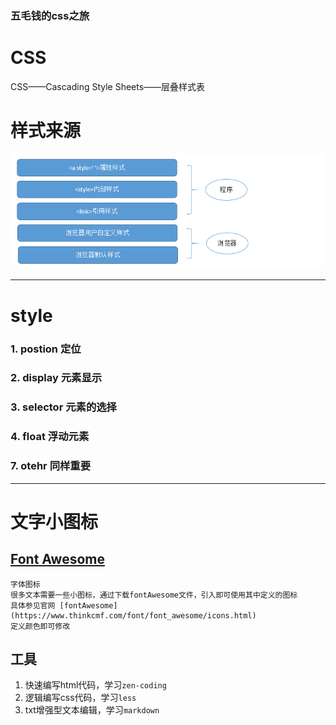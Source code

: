 ### 五毛钱的css之旅
# CSS

CSS——Cascading Style Sheets——层叠样式表

# 样式来源
![样式来源](img/1.png)

**********************************************	
# style
### 1. postion 定位
### 2. display 元素显示
### 3. selector 元素的选择
### 4. float   浮动元素
### 7. otehr 同样重要

*********************************************  
# 文字小图标
## [Font Awesome](https://www.thinkcmf.com/font/icons#new)
	
	字体图标
	很多文本需要一些小图标，通过下载fontAwesome文件，引入即可使用其中定义的图标
	具体参见官网 [fontAwesome](https://www.thinkcmf.com/font/font_awesome/icons.html)
	定义颜色即可修改

## 工具 
1. 快速编写html代码，学习`zen-coding`
2. 逻辑编写css代码，学习`less`
3. txt增强型文本编辑，学习`markdown`